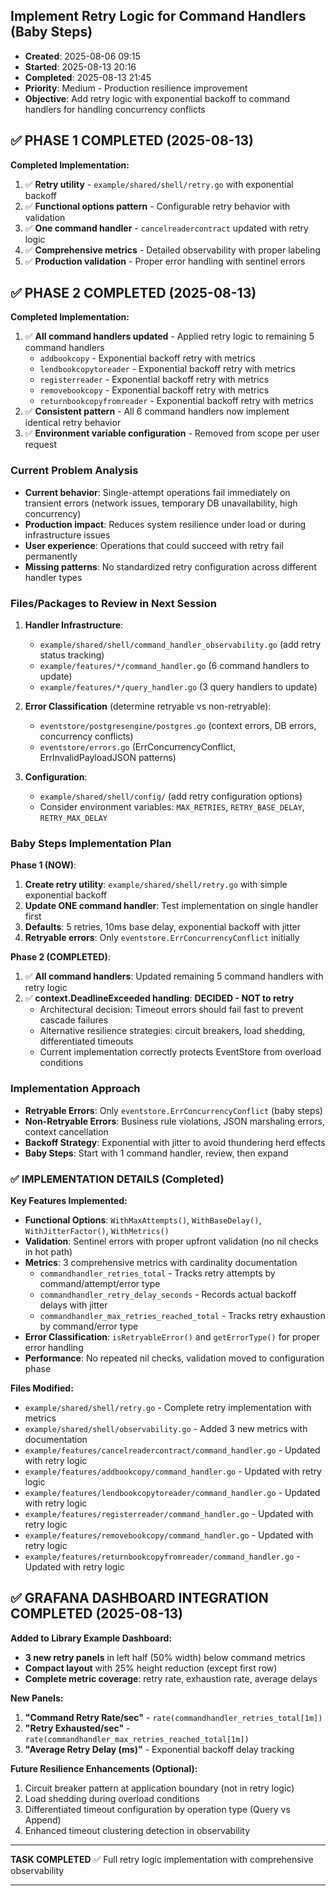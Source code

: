 ## Implement Retry Logic for Command Handlers (Baby Steps)
- **Created**: 2025-08-06 09:15
- **Started**: 2025-08-13 20:16
- **Completed**: 2025-08-13 21:45
- **Priority**: Medium - Production resilience improvement
- **Objective**: Add retry logic with exponential backoff to command handlers for handling concurrency conflicts

## ✅ **PHASE 1 COMPLETED** (2025-08-13)

**Completed Implementation:**
1. ✅ **Retry utility** - `example/shared/shell/retry.go` with exponential backoff
2. ✅ **Functional options pattern** - Configurable retry behavior with validation
3. ✅ **One command handler** - `cancelreadercontract` updated with retry logic
4. ✅ **Comprehensive metrics** - Detailed observability with proper labeling
5. ✅ **Production validation** - Proper error handling with sentinel errors

## ✅ **PHASE 2 COMPLETED** (2025-08-13)

**Completed Implementation:**
1. ✅ **All command handlers updated** - Applied retry logic to remaining 5 command handlers
   - `addbookcopy` - Exponential backoff retry with metrics
   - `lendbookcopytoreader` - Exponential backoff retry with metrics  
   - `registerreader` - Exponential backoff retry with metrics
   - `removebookcopy` - Exponential backoff retry with metrics
   - `returnbookcopyfromreader` - Exponential backoff retry with metrics
2. ✅ **Consistent pattern** - All 6 command handlers now implement identical retry behavior
3. ✅ **Environment variable configuration** - Removed from scope per user request

### Current Problem Analysis
- **Current behavior**: Single-attempt operations fail immediately on transient errors (network issues, temporary DB unavailability, high concurrency)
- **Production impact**: Reduces system resilience under load or during infrastructure issues
- **User experience**: Operations that could succeed with retry fail permanently
- **Missing patterns**: No standardized retry configuration across different handler types

### Files/Packages to Review in Next Session
1. **Handler Infrastructure**:
   - `example/shared/shell/command_handler_observability.go` (add retry status tracking)
   - `example/features/*/command_handler.go` (6 command handlers to update)
   - `example/features/*/query_handler.go` (3 query handlers to update)

2. **Error Classification** (determine retryable vs non-retryable):
   - `eventstore/postgresengine/postgres.go` (context errors, DB errors, concurrency conflicts)
   - `eventstore/errors.go` (ErrConcurrencyConflict, ErrInvalidPayloadJSON patterns)

3. **Configuration**:
   - `example/shared/shell/config/` (add retry configuration options)
   - Consider environment variables: `MAX_RETRIES`, `RETRY_BASE_DELAY`, `RETRY_MAX_DELAY`

### Baby Steps Implementation Plan
**Phase 1 (NOW)**:
1. **Create retry utility**: `example/shared/shell/retry.go` with simple exponential backoff
2. **Update ONE command handler**: Test implementation on single handler first
3. **Defaults**: 5 retries, 10ms base delay, exponential backoff with jitter
4. **Retryable errors**: Only `eventstore.ErrConcurrencyConflict` initially

**Phase 2 (COMPLETED)**:
1. ✅ **All command handlers**: Updated remaining 5 command handlers with retry logic
2. ✅ **context.DeadlineExceeded handling**: **DECIDED - NOT to retry** 
   - Architectural decision: Timeout errors should fail fast to prevent cascade failures
   - Alternative resilience strategies: circuit breakers, load shedding, differentiated timeouts
   - Current implementation correctly protects EventStore from overload conditions

### Implementation Approach
- **Retryable Errors**: Only `eventstore.ErrConcurrencyConflict` (baby steps)
- **Non-Retryable Errors**: Business rule violations, JSON marshaling errors, context cancellation
- **Backoff Strategy**: Exponential with jitter to avoid thundering herd effects
- **Baby Steps**: Start with 1 command handler, review, then expand

### ✅ **IMPLEMENTATION DETAILS** (Completed)

**Key Features Implemented:**
- **Functional Options**: `WithMaxAttempts()`, `WithBaseDelay()`, `WithJitterFactor()`, `WithMetrics()`
- **Validation**: Sentinel errors with proper upfront validation (no nil checks in hot path)
- **Metrics**: 3 comprehensive metrics with cardinality documentation
  - `commandhandler_retries_total` - Tracks retry attempts by command/attempt/error type
  - `commandhandler_retry_delay_seconds` - Records actual backoff delays with jitter
  - `commandhandler_max_retries_reached_total` - Tracks retry exhaustion by command/error type
- **Error Classification**: `isRetryableError()` and `getErrorType()` for proper error handling
- **Performance**: No repeated nil checks, validation moved to configuration phase

**Files Modified:**
- `example/shared/shell/retry.go` - Complete retry implementation with metrics
- `example/shared/shell/observability.go` - Added 3 new metrics with documentation  
- `example/features/cancelreadercontract/command_handler.go` - Updated with retry logic
- `example/features/addbookcopy/command_handler.go` - Updated with retry logic
- `example/features/lendbookcopytoreader/command_handler.go` - Updated with retry logic
- `example/features/registerreader/command_handler.go` - Updated with retry logic
- `example/features/removebookcopy/command_handler.go` - Updated with retry logic
- `example/features/returnbookcopyfromreader/command_handler.go` - Updated with retry logic

## ✅ **GRAFANA DASHBOARD INTEGRATION COMPLETED** (2025-08-13)

**Added to Library Example Dashboard:**
- **3 new retry panels** in left half (50% width) below command metrics
- **Compact layout** with 25% height reduction (except first row)
- **Complete metric coverage**: retry rate, exhaustion rate, average delays

**New Panels:**
1. **"Command Retry Rate/sec"** - `rate(commandhandler_retries_total[1m])`
2. **"Retry Exhausted/sec"** - `rate(commandhandler_max_retries_reached_total[1m])`  
3. **"Average Retry Delay (ms)"** - Exponential backoff delay tracking

**Future Resilience Enhancements (Optional):**
1. Circuit breaker pattern at application boundary (not in retry logic)
2. Load shedding during overload conditions  
3. Differentiated timeout configuration by operation type (Query vs Append)
4. Enhanced timeout clustering detection in observability

---

**TASK COMPLETED** ✅ Full retry logic implementation with comprehensive observability

---
